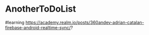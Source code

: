 # AnotherToDoList

#learning 
https://academy.realm.io/posts/360andev-adrian-catalan-firebase-android-realtime-sync/?
